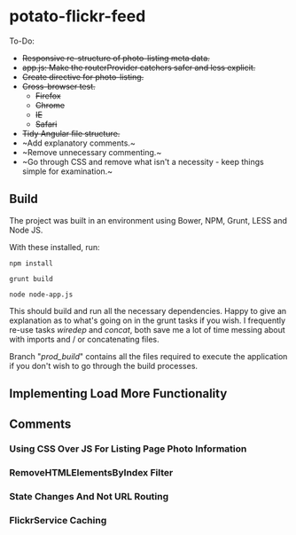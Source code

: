# potato-flickr-feed

To-Do:
* ~~Responsive re-structure of photo-listing meta data.~~
* ~~app.js: Make the routerProvider catchers safer and less explicit.~~
* ~~Create directive for photo-listing.~~
* ~~Cross-browser test.~~
    * ~~Firefox~~
    * ~~Chrome~~
    * ~~IE~~
    * ~~Safari~~
* ~~Tidy Angular file structure.~~
* ~Add explanatory comments.~
* ~Remove unnecessary commenting.~
* ~Go through CSS and remove what isn't a necessity - keep things simple for examination.~

## Build
The project was built in an environment using Bower, NPM, Grunt, LESS and Node JS.

With these installed, run:

```
npm install

grunt build

node node-app.js
```
This should build and run all the necessary dependencies. Happy to give an explanation as to what's going on in the grunt tasks if you wish. I frequently re-use tasks *wiredep* and *concat*, both save me a lot of time messing about with imports and / or concatenating files.

Branch "*prod_build*" contains all the files required to execute the application if you don't wish to go through the build processes.

## Implementing Load More Functionality

## Comments
### Using CSS Over JS For Listing Page Photo Information

### RemoveHTMLElementsByIndex Filter

### State Changes And Not URL Routing

### FlickrService Caching